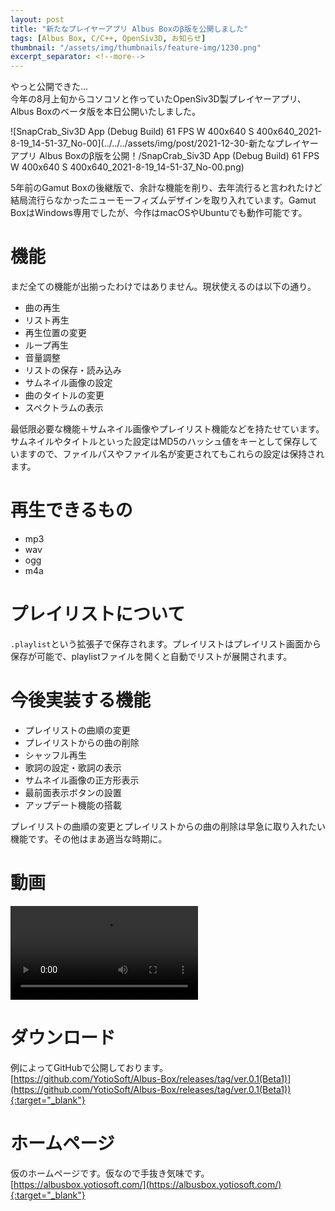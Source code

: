 ```yaml
---
layout: post
title: "新たなプレイヤーアプリ Albus Boxのβ版を公開しました"
tags: [Albus Box, C/C++, OpenSiv3D, お知らせ]
thumbnail: "/assets/img/thumbnails/feature-img/1230.png"
excerpt_separator: <!--more-->
---
```


やっと公開できた…  
今年の8月上旬からコソコソと作っていたOpenSiv3D製プレイヤーアプリ、Albus Boxのベータ版を本日公開いたしました。  

![SnapCrab_Siv3D App (Debug Build)  61 FPS  W 400x640  S 400x640_2021-8-19_14-51-37_No-00](../../../assets/img/post/2021-12-30-新たなプレイヤーアプリ Albus Boxのβ版を公開！/SnapCrab_Siv3D App (Debug Build)  61 FPS  W 400x640  S 400x640_2021-8-19_14-51-37_No-00.png)  

5年前のGamut Boxの後継版で、余計な機能を削り、去年流行ると言われたけど結局流行らなかったニューモーフィズムデザインを取り入れています。Gamut BoxはWindows専用でしたが、今作はmacOSやUbuntuでも動作可能です。

<!--more-->  

# 機能

まだ全ての機能が出揃ったわけではありません。現状使えるのは以下の通り。

- 曲の再生
- リスト再生
- 再生位置の変更
- ループ再生
- 音量調整
- リストの保存・読み込み
- サムネイル画像の設定
- 曲のタイトルの変更
- スペクトラムの表示

最低限必要な機能＋サムネイル画像やプレイリスト機能などを持たせています。  
サムネイルやタイトルといった設定はMD5のハッシュ値をキーとして保存していますので、ファイルパスやファイル名が変更されてもこれらの設定は保持されます。



# 再生できるもの

- mp3
- wav
- ogg
- m4a

# プレイリストについて

``.playlist``という拡張子で保存されます。プレイリストはプレイリスト画面から保存が可能で、playlistファイルを開くと自動でリストが展開されます。



# 今後実装する機能

- プレイリストの曲順の変更
- プレイリストからの曲の削除
- シャッフル再生
- 歌詞の設定・歌詞の表示
- サムネイル画像の正方形表示
- 最前面表示ボタンの設置
- アップデート機能の搭載

プレイリストの曲順の変更とプレイリストからの曲の削除は早急に取り入れたい機能です。その他はまあ適当な時期に。



# 動画

<video src="../../../assets/img/post/albusbox1230_Trim.mov" controls></video>



# ダウンロード

例によってGitHubで公開しております。  
[https://github.com/YotioSoft/Albus-Box/releases/tag/ver.0.1(Beta1)](https://github.com/YotioSoft/Albus-Box/releases/tag/ver.0.1(Beta1)){:target="_blank"}



# ホームページ

仮のホームページです。仮なので手抜き気味です。  
[https://albusbox.yotiosoft.com/](https://albusbox.yotiosoft.com/){:target="_blank"}
